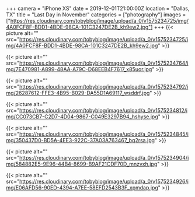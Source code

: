 +++
camera = "iPhone XS"
date = 2019-12-01T21:00:00Z
location = "Dallas, TX"
title = "Last Day in November"
categories = ["photography"]
images = ["https://res.cloudinary.com/tobyblog/image/upload/a_0/v1575234725/img/4A0FCF8F-BDD1-4BDE-98CA-101C3247DE2B_kh9ew2.jpg"]
+++
{{< picture alt="" src="https://res.cloudinary.com/tobyblog/image/upload/a_0/v1575234725/img/4A0FCF8F-BDD1-4BDE-98CA-101C3247DE2B_kh9ew2.jpg" >}}  
<!--more-->

{{< picture alt="" src="https://res.cloudinary.com/tobyblog/image/upload/a_0/v1575234764/img/7E470981-A899-48AA-A79C-D68EEB4F7617_x85uor.jpg" >}}  

{{< picture alt="" src="https://res.cloudinary.com/tobyblog/image/upload/a_0/v1575234792/img/26287612-FFE3-4B95-B029-DA55D1A69117_wsddrf.jpg" >}}  

{{< picture alt="" src="https://res.cloudinary.com/tobyblog/image/upload/a_0/v1575234812/img/CC073CB7-C2D7-4D04-9867-C049E3297B94_hshyse.jpg" >}}  

{{< picture alt="" src="https://res.cloudinary.com/tobyblog/image/upload/a_0/v1575234845/img/350437D0-BD5A-4EE3-922C-37A03A763467_bq2rsa.jpg" >}}  

{{< picture alt="" src="https://res.cloudinary.com/tobyblog/image/upload/a_0/v1575234904/img/584882E5-9E96-44B4-8699-B9AF21CDF70D_mnzvxh.jpg" >}}  

{{< picture alt="" src="https://res.cloudinary.com/tobyblog/image/upload/a_0/v1575234926/img/E06AFD56-90ED-4394-A7EE-58EFD2543B3F_xpmdap.jpg" >}}
